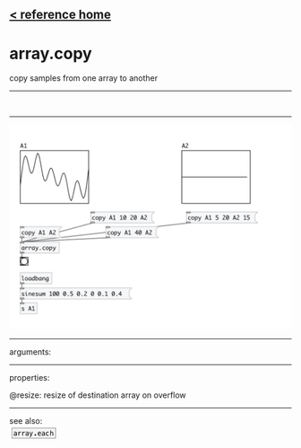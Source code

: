 [< reference home](index.html)
---

# array.copy


copy samples from one array to another

---

<br>


---


![example](examples/array.copy-example.jpg)

---
arguments:


---
properties:

@resize: resize of destination array
            on overflow<br>

---
see also:<br>
[![array.each](img/object_array.each.png)](array.each.html)
